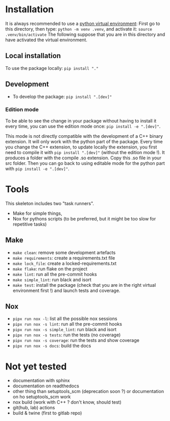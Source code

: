 # Installation

It is always recommended to use a [python virtual environment](https://docs.python.org/3/library/venv.html):
First go to this directory, then type: `python -m venv .venv`, and activate it: `source .venv/bin/activate`
The following suppose that you are in this directory and have activated the virtual environment.
## Local installation
To use the package locally: `pip install "."`

## Development
- To develop the package: `pip install ".[dev]"`

### Edition mode
To be able to see the change in your package without having to install it every time, you can use the edition mode once:
`pip install -e ".[dev]"`.

This mode is not directly compatible with the development of a C++ binary extension. It will only work with the python part of the package.
Every time you change the C++ extension, to update locally the extension, you first need to compile it with `pip install ".[dev]"` (without the edition mode !). It produces a folder with the compile .so extension. Copy this .so file in your src folder.
Then you can go back to using editable mode for the python part with `pip install -e ".[dev]"`.
# Tools

This skeleton includes two "task runners".
- Make for simple things,
- Nox for pythons scripts (to be preferred, but it might be too slow for repetitive tasks)

## Make

- `make clean`: remove some development artefacts
- `make requirements`: create a requirements.txt file
- `make lock_file`: create a locked-requirements.txt
- `make flake`: run flake on the project
- `make lint`: run all the pre-commit hooks
- `make simple_lint`: run black and isort
- `make test`: install the package (check that you are in the right virtual environment first !) and launch tests and coverage.


## Nox
- `pipx run nox -l`: list all the possible nox sessions
- `pipx run nox -s lint`: run all the pre-commit hooks
- `pipx run nox -s simple_lint`: run black and isort
- `pipx run nox -s tests`: run the tests (no coverage)
- `pipx run nox -s coverage`: run the tests and show coverage
- `pipx run nox -s docs`: build the docs

# Not yet tested

- documentation with sphinx
- documentation on readthedocs
- other thing than setuptools_scm (deprecation soon ?) or documentation on ho setuptools_scm work
- nox build (work with C++ ? don't know, should test)
- git(hub, lab) actions
- build & twine (first to gitlab repo)
